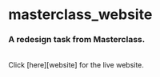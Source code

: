 # masterclass_website
<h3>A redesign task from Masterclass.</h3> 
<br> 
Click [here][website] for the live website.


[website]: nimble-otter-1637be.netlify.app
